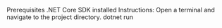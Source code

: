 Prerequisites
.NET Core SDK installed
Instructions:
Open a terminal and navigate to the project directory.
dotnet run
